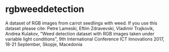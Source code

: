 # rgbweeddetection
A dataset of RGB images from carrot seedlings with weed. If you use this dataset please cite: Petre Lameski, Eftim Zdravevski, Vladimir Trajkovik, Andrea Kulakov, "Weed detection dataset with RGB images taken under variable light conditions", 9th International Conference ICT Innovations 2017, 18-21 September, Skopje, Macedonia
